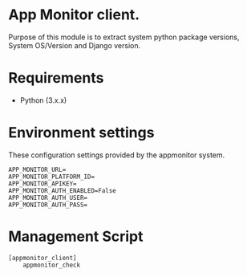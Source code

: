 # App Monitor client.
Purpose of this module is to extract system python package versions, System OS/Version and Django version.

# Requirements
- Python (3.x.x)


# Environment settings

These configuration settings provided by the appmonitor system. 

    APP_MONITOR_URL=
    APP_MONITOR_PLATFORM_ID=
    APP_MONITOR_APIKEY=
    APP_MONITOR_AUTH_ENABLED=False
    APP_MONITOR_AUTH_USER=
    APP_MONITOR_AUTH_PASS=

# Management Script

```
[appmonitor_client]   
    appmonitor_check   

```

